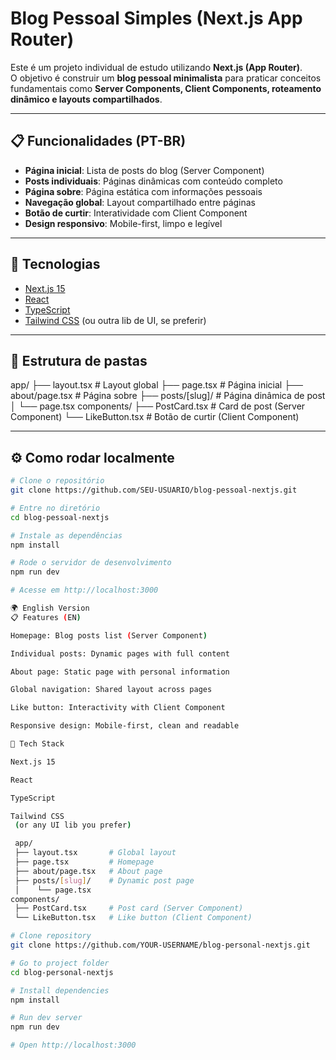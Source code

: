 # Blog Pessoal Simples (Next.js App Router)

Este é um projeto individual de estudo utilizando **Next.js (App Router)**.  
O objetivo é construir um **blog pessoal minimalista** para praticar conceitos fundamentais como **Server Components, Client Components, roteamento dinâmico e layouts compartilhados**.

---

## 📋 Funcionalidades (PT-BR)

- **Página inicial**: Lista de posts do blog (Server Component)  
- **Posts individuais**: Páginas dinâmicas com conteúdo completo  
- **Página sobre**: Página estática com informações pessoais  
- **Navegação global**: Layout compartilhado entre páginas  
- **Botão de curtir**: Interatividade com Client Component  
- **Design responsivo**: Mobile-first, limpo e legível  

---

## 🚀 Tecnologias

- [Next.js 15](https://nextjs.org/)
- [React](https://react.dev/)
- [TypeScript](https://www.typescriptlang.org/)
- [Tailwind CSS](https://tailwindcss.com/) (ou outra lib de UI, se preferir)

---

## 📂 Estrutura de pastas

app/
├── layout.tsx # Layout global
├── page.tsx # Página inicial
├── about/page.tsx # Página sobre
├── posts/[slug]/ # Página dinâmica de post
│ └── page.tsx
components/
├── PostCard.tsx # Card de post (Server Component)
└── LikeButton.tsx # Botão de curtir (Client Component)


---

## ⚙️ Como rodar localmente

```bash
# Clone o repositório
git clone https://github.com/SEU-USUARIO/blog-pessoal-nextjs.git

# Entre no diretório
cd blog-pessoal-nextjs

# Instale as dependências
npm install

# Rode o servidor de desenvolvimento
npm run dev

# Acesse em http://localhost:3000

🌍 English Version
📋 Features (EN)

Homepage: Blog posts list (Server Component)

Individual posts: Dynamic pages with full content

About page: Static page with personal information

Global navigation: Shared layout across pages

Like button: Interactivity with Client Component

Responsive design: Mobile-first, clean and readable

🚀 Tech Stack

Next.js 15

React

TypeScript

Tailwind CSS
 (or any UI lib you prefer)

 app/
 ├── layout.tsx       # Global layout
 ├── page.tsx         # Homepage
 ├── about/page.tsx   # About page
 ├── posts/[slug]/    # Dynamic post page
 │    └── page.tsx
components/
 ├── PostCard.tsx     # Post card (Server Component)
 └── LikeButton.tsx   # Like button (Client Component)

# Clone repository
git clone https://github.com/YOUR-USERNAME/blog-personal-nextjs.git

# Go to project folder
cd blog-personal-nextjs

# Install dependencies
npm install

# Run dev server
npm run dev

# Open http://localhost:3000

